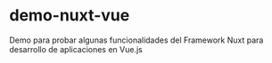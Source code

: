 # demo-nuxt-vue
Demo para probar algunas funcionalidades del Framework Nuxt para desarrollo de aplicaciones en Vue.js
